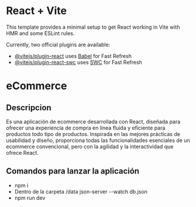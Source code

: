 # React + Vite

This template provides a minimal setup to get React working in Vite with HMR and some ESLint rules.

Currently, two official plugins are available:

- [@vitejs/plugin-react](https://github.com/vitejs/vite-plugin-react/blob/main/packages/plugin-react/README.md) uses [Babel](https://babeljs.io/) for Fast Refresh
- [@vitejs/plugin-react-swc](https://github.com/vitejs/vite-plugin-react-swc) uses [SWC](https://swc.rs/) for Fast Refresh


# eCommerce

## Descripcion 

Es una aplicación de ecommerce desarrollada con React, diseñada para ofrecer una experiencia de compra en línea fluida y eficiente para productos todo tipo de productos. Inspirada en las mejores prácticas de usabilidad y diseño, proporciona todas las funcionalidades esenciales de un ecommerce convencional, pero con la agilidad y la interactividad que ofrece React.

## Comandos para lanzar la aplicación
- npm i
- Dentro de la carpeta /data json-server --watch db.json
- npm run dev

